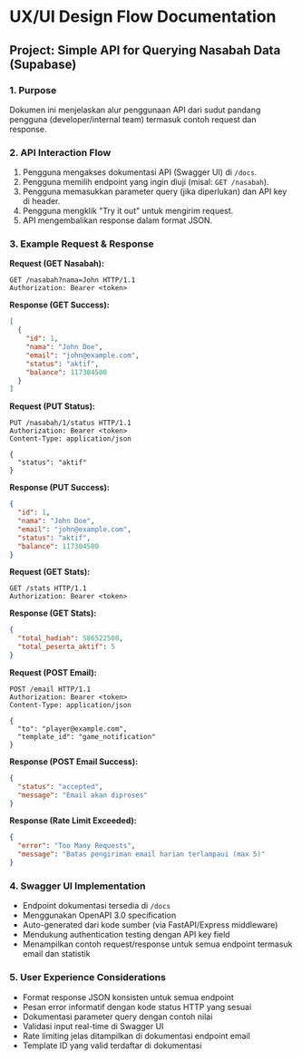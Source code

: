 # UX/UI Design Flow Documentation
## Project: Simple API for Querying Nasabah Data (Supabase)

### 1. Purpose
Dokumen ini menjelaskan alur penggunaan API dari sudut pandang pengguna (developer/internal team) termasuk contoh request dan response.

### 2. API Interaction Flow
1. Pengguna mengakses dokumentasi API (Swagger UI) di `/docs`.
2. Pengguna memilih endpoint yang ingin diuji (misal: `GET /nasabah`).
3. Pengguna memasukkan parameter query (jika diperlukan) dan API key di header.
4. Pengguna mengklik "Try it out" untuk mengirim request.
5. API mengembalikan response dalam format JSON.

### 3. Example Request & Response
**Request (GET Nasabah):**
```
GET /nasabah?nama=John HTTP/1.1
Authorization: Bearer <token>
```

**Response (GET Success):**
```json
[
  {
    "id": 1,
    "nama": "John Doe",
    "email": "john@example.com",
    "status": "aktif",
    "balance": 117304500
  }
]
```

**Request (PUT Status):**
```
PUT /nasabah/1/status HTTP/1.1
Authorization: Bearer <token>
Content-Type: application/json

{
  "status": "aktif"
}
```

**Response (PUT Success):**
```json
{
  "id": 1,
  "nama": "John Doe",
  "email": "john@example.com",
  "status": "aktif",
  "balance": 117304500
}
```

**Request (GET Stats):**
```
GET /stats HTTP/1.1
Authorization: Bearer <token>
```

**Response (GET Stats):**
```json
{
  "total_hadiah": 586522500,
  "total_peserta_aktif": 5
}
```

**Request (POST Email):**
```
POST /email HTTP/1.1
Authorization: Bearer <token>
Content-Type: application/json

{
  "to": "player@example.com",
  "template_id": "game_notification"
}
```

**Response (POST Email Success):**
```json
{
  "status": "accepted",
  "message": "Email akan diproses"
}
```

**Response (Rate Limit Exceeded):**
```json
{
  "error": "Too Many Requests",
  "message": "Batas pengiriman email harian terlampaui (max 5)"
}
```

### 4. Swagger UI Implementation
- Endpoint dokumentasi tersedia di `/docs`
- Menggunakan OpenAPI 3.0 specification
- Auto-generated dari kode sumber (via FastAPI/Express middleware)
- Mendukung authentication testing dengan API key field
- Menampilkan contoh request/response untuk semua endpoint termasuk email dan statistik

### 5. User Experience Considerations
- Format response JSON konsisten untuk semua endpoint
- Pesan error informatif dengan kode status HTTP yang sesuai
- Dokumentasi parameter query dengan contoh nilai
- Validasi input real-time di Swagger UI
- Rate limiting jelas ditampilkan di dokumentasi endpoint email
- Template ID yang valid terdaftar di dokumentasi
